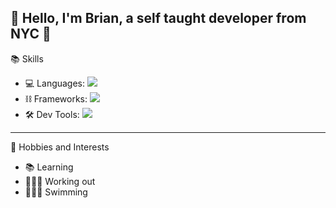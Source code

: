 ## 👋 Hello, I'm Brian, a self taught developer from NYC 🗽

📚 Skills
* 💻 Languages: [![](https://skillicons.dev/icons?i=java,py,ts,solidity)]()
* ⛓️ Frameworks: [![](https://skillicons.dev/icons?i=spring,flask,fastapi)]()
* 🛠️ Dev Tools: [![](https://skillicons.dev/icons?i=jenkins,docker,kubernetes,aws,gcp,openshift)]()
---
🌟 Hobbies and Interests
* 📚 Learning
* 🏋🏽‍♂️ Working out
* 🏊🏽‍♂️ Swimming
